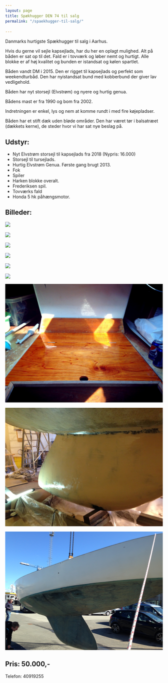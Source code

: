 ```yaml
---
layout: page
title: Spækhugger DEN 74 til salg
permalink: "/spaekhugger-til-salg/"

---
```

Danmarks hurtigste Spækhugger til salg i Aarhus.

Hvis du gerne vil sejle kapsejlads, har du her en oplagt mulighed. Alt på båden er sat op til det. Fald er i tovværk og løber nemt og hurtigt. Alle blokke er af høj kvalitet og bunden er istandsat og kølen spartlet.

Båden vandt DM i 2015. Den er rigget til kapsejlads og perfekt som weekendturbåd. Den har nyistandsat bund med kobberbund der giver lav vedligehold.

Båden har nyt storsejl (Elvstrøm) og nyere og hurtig genua.

Bådens mast er fra 1990 og bom fra 2002.

Indretningen er enkel, lys og nem at komme rundt i med fire køjepladser.

Båden har et stift dæk uden bløde områder. Den har været tør i balsatræet (dækkets kerne), de steder hvor vi har sat nye beslag på.

## **Udstyr:**

* Nyt Elvstrøm storsejl til kapsejlads fra 2018 (Nypris: 16.000)
* Storsejl til tursejlads.
* Hurtig Elvstrøm Genua. Første gang brugt 2013.
* Fok
* Spiler
* Harken blokke overalt.
* Frederiksen spil.
* Tovværks fald
* Honda 5 hk påhængsmotor.

## Billeder:

![](https://paper-attachments.dropbox.com/s_8A33B7CAE3C2F19ADDBB0E2AB7E3B2D692F56A32C033873CB55DC0EC6F5E15E0_1565639636004_IMG_2107.jpeg)

![](https://paper-attachments.dropbox.com/s_8A33B7CAE3C2F19ADDBB0E2AB7E3B2D692F56A32C033873CB55DC0EC6F5E15E0_1565640035094_IMG_2097.jpeg)

![](https://paper-attachments.dropbox.com/s_8A33B7CAE3C2F19ADDBB0E2AB7E3B2D692F56A32C033873CB55DC0EC6F5E15E0_1565638941455_35052344940_66f6361a91_o.jpg)

![](https://paper-attachments.dropbox.com/s_8A33B7CAE3C2F19ADDBB0E2AB7E3B2D692F56A32C033873CB55DC0EC6F5E15E0_1565638943209_35399664526_c85374554e_o.jpg)

![](https://paper-attachments.dropbox.com/s_8A33B7CAE3C2F19ADDBB0E2AB7E3B2D692F56A32C033873CB55DC0EC6F5E15E0_1565638941813_35430661915_366d76bddb_o.jpg)

![](https://paper-attachments.dropbox.com/s_8A33B7CAE3C2F19ADDBB0E2AB7E3B2D692F56A32C033873CB55DC0EC6F5E15E0_1565640312529_IMG_2902.jpeg)

![](/uploads/IMG_2857.jpeg)

![](/uploads/IMG_2031.jpeg)

![](/uploads/IMG_2829.jpeg)

## Pris: 50.000,-

Telefon: 40919255